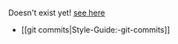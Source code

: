 Doesn't exist yet! [see here](https://github.com/MDAnalysis/mdanalysis/issues/404)

* [[git commits|Style-Guide:-git-commits]]